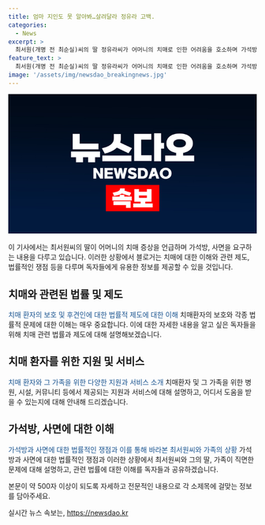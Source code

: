 ```yaml
---
title: 엄마 지인도 못 알아봐…살려달라 정유라 고백.
categories:
  - News
excerpt: >
  최서원(개명 전 최순실)씨의 딸 정유라씨가 어머니의 치매로 인한 어려움을 호소하며 가석방과 사면을 요구했습니다. 정유라씨는 어머니가 친한 지인의 얼굴을 알아보지 못하는 등 치매 증상을 고백하며 가슴이 무겁다고 토로했습니다. 또한, 어머니를 병원에 보내기 위해서는 막대한 비용이 필요하다는 점을 강조하며 가석방을 바라는 소망을 표현했습니다.
feature_text: >
  최서원(개명 전 최순실)씨의 딸 정유라씨가 어머니의 치매로 인한 어려움을 호소하며 가석방과 사면을 요구했습니다. 정유라씨는 어머니가 친한 지인의 얼굴을 알아보지 못하는 등 치매 증상을 고백하며 가슴이 무겁다고 토로했습니다. 또한, 어머니를 병원에 보내기 위해서는 막대한 비용이 필요하다는 점을 강조하며 가석방을 바라는 소망을 표현했습니다.
image: '/assets/img/newsdao_breakingnews.jpg'
---
```


<p><img src="/assets/img/newsdao_breakingnews.jpg" alt="bookingtag 속보" /></p>

<p>이 기사에서는 최서원씨의 딸이 어머니의 치매 증상을 언급하며 가석방, 사면을 요구하는 내용을 다루고 있습니다. 이러한 상황에서 블로거는 치매에 대한 이해와 관련 제도, 법률적인 쟁점 등을 다루며 독자들에게 유용한 정보를 제공할 수 있을 것입니다. </p>

<h2 data-ke-size="size26">치매와 관련된 법률 및 제도</h2>

<p><span style="color: #1a5490;">치매 환자의 보호 및 후견인에 대한 법률적 제도에 대한 이해</span>
치매환자의 보호와 각종 법률적 문제에 대한 이해는 매우 중요합니다. 이에 대한 자세한 내용을 알고 싶은 독자들을 위해 치매 관련 법률과 제도에 대해 설명해보겠습니다.</p>

<h2 data-ke-size="size26">치매 환자를 위한 지원 및 서비스</h2>

<p><span style="color: #1a5490;">치매 환자와 그 가족을 위한 다양한 지원과 서비스 소개</span>
치매환자 및 그 가족을 위한 병원, 시설, 커뮤니티 등에서 제공되는 지원과 서비스에 대해 설명하고, 어디서 도움을 받을 수 있는지에 대해 안내해 드리겠습니다.</p>

<h2 data-ke-size="size26">가석방, 사면에 대한 이해</h2>

<p><span style="color: #1a5490;">가석방과 사면에 대한 법률적인 쟁점과 이를 통해 바라본 최서원씨와 가족의 상황</span>
가석방과 사면에 대한 법률적인 쟁점과 이러한 상황에서 최서원씨와 그의 딸, 가족이 직면한 문제에 대해 설명하고, 관련 법률에 대한 이해를 독자들과 공유하겠습니다.</p>

<p>본문이 약 500자 이상이 되도록 자세하고 전문적인 내용으로 각 소제목에 걸맞는 정보를 담아주세요.</p>
실시간 뉴스 속보는, <a href="https://newsdao.kr" rel="dofollow">https://newsdao.kr</a>


